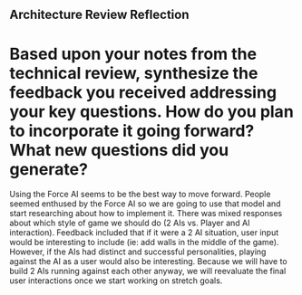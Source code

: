 ## Architecture Review Reflection

# Based upon your notes from the technical review, synthesize the feedback you received addressing your key questions. How do you plan to incorporate it going forward? What new questions did you generate?
  Using the Force AI seems to be the best way to move forward. People seemed enthused by the Force AI so we are going to use that model and start researching about how to implement it.
  There was mixed responses about which style of game we should do (2 AIs vs. Player and AI interaction). Feedback included that if it were a 2 AI situation, user input would be interesting to include (ie: add walls in the middle of the game). However, if the AIs had distinct and successful personalities, playing against the AI as a user would also be interesting. Because we will have to build 2 AIs running against each other anyway, we will reevaluate the final user interactions once we start working on stretch goals.
